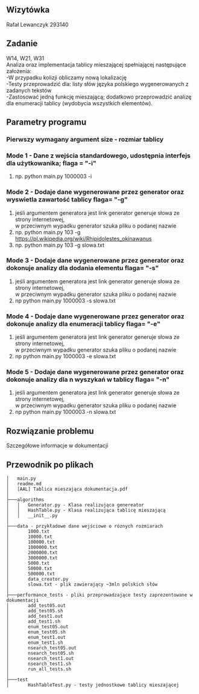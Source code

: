 ## Wizytówka
Rafał Lewanczyk
293140
## Zadanie
W14, W21, W31\
Analiza oraz implementacja tablicy mieszającej spełniającej następujące założenia:\
    -W przypadku kolizji obliczamy nową lokalizację\
    -Testy przeprowadzić dla: listy słów języka polskiego wygenerowanych z zadanych tekstów\
    -Zastosować jedną funkcję mieszającą; dodatkowo przeprowadzić analizę dla enumeracji tablicy (wydobycia wszystkich elementów).
## Parametry programu
### Pierwszy wymagany argument size - rozmiar tablicy
### Mode 1 - Dane z wejścia standardowego, udostępnia interfejs dla użytkowanika; flaga = "-i"
1. np. python main.py 1000003 -i
### Mode 2 - Dodaje dane wygenerowane przez generator oraz wyswietla zawartość tablicy flaga= "-g"
1. jeśli argumentem generatora jest link generator generuje słowa ze strony internetowej,\
w przeciwnym wypadku generator szuka pliku o podanej nazwie
2. np. python main.py 103 -g https://pl.wikipedia.org/wiki/Rhipidolestes_okinawanus
3. np. python main.py 103 -g slowa.txt 
### Mode 3 - Dodaje dane wygenerowane przez generator oraz dokonuje analizy dla dodania elementu flaga= "-s"
1. jeśli argumentem generatora jest link generator generuje słowa ze strony internetowej,\
w przeciwnym wypadku generator szuka pliku o podanej nazwie
2. np python main.py 1000003 -s slowa.txt
### Mode 4 - Dodaje dane wygenerowane przez generator oraz dokonuje analizy dla enumeracji tablicy flaga= "-e"
1. jeśli argumentem generatora jest link generator generuje słowa ze strony internetowej,\
w przeciwnym wypadku generator szuka pliku o podanej nazwie
2. np python main.py 1000003 -e slowa.txt
### Mode 5 - Dodaje dane wygenerowane przez generator oraz dokonuje analizy dla n wyszykań w tablicy flaga= "-n"
1. jeśli argumentem generatora jest link generator generuje słowa ze strony internetowej,\
w przeciwnym wypadku generator szuka pliku o podanej nazwie
2. np python main.py 1000003 -n slowa.txt
## Rozwiązanie problemu
Szczegółowe informacje w dokumentacji

## Przewodnik po plikach
```
│   main.py 
│   readme.md
│   [AAL] Tablica mieszająca dokumentacja.pdf
│
├───algorithms
│   │   Generator.py - Klasa realizująca genereator 
│   │   HashTable.py - Klasa realizująca tablicę mieszającą 
│   │   __init__.py
│
├───data - przykładowe dane wejściowe o róznych rozmiarach 
│       1000.txt
│       10000.txt
│       100000.txt
│       1000000.txt
│       2000000.txt
│       3000000.txt
│       5000.txt
│       50000.txt
│       500000.txt
│       data_creator.py
│       slowa.txt - plik zawierający ~3mln polskich słów 
│
├───performance_tests - pliki przeprowadzające testy zaprezentowane w dokumentacji
│       add_test05.out
│       add_test05.sh
│       add_test1.out
│       add_test1.sh
│       enum_test05.out
│       enum_test05.sh
│       enum_test1.out
│       enum_test1.sh
│       nsearch_test05.out
│       nsearch_test05.sh
│       nsearch_test1.out
│       nsearch_test1.sh
│       run_all_tests.sh
│
├───test
│       HashTableTest.py - testy jednostkowe tablicy mieszającej 

```
